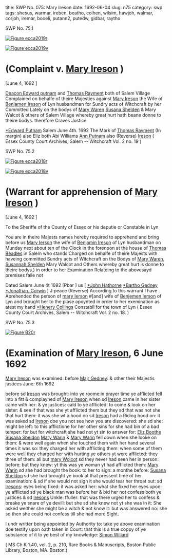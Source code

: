 title: SWP No. 075: Mary Ireson
date: 1692-06-04
slug: n75
category: swp
tags: shesus, warmar, ireben, beatho, colhen, wilsim, hawjoh, walmar, corjoh, iremar, booeli, putann2, putedw, gidbar, raytho




<div markdown class="doc" id="n75.1">

<div class="doc_id">SWP No. 75.1</div>



<span markdown class="figure">[![Figure ecca2019r](archives/ecca/thumb/ecca2019r.jpg)](archives/ecca/large/ecca2019r.jpg)</span>



<span markdown class="figure">[![Figure ecca2019v](archives/ecca/thumb/ecca2019v.jpg)](archives/ecca/large/ecca2019v.jpg)</span>


# (Complaint v. [Mary Ireson](/tag/iremar.html) )

[June 4, 1692 ]

[Deacon Edward putnam](/tag/putedw.html) and [Thomas Rayment](/tag/raytho.html) both of Salem Village Complained on behalfe of theire Majesties against [Mary Ireson](/tag/iremar.html) the Wife of [Benjamen Ireson](/tag/ireben.html) of Lyn husbandman for Sundry acts of Witchcraft by her Committed Lately on the bodys of [Mary Waren](/tag/warmar.html) [Susana Shelden](/tag/shesus.html) & Mary Walcot & others of Salem Village whereby great hurt hath beane donne to theire bodys. therefore Craves Justice

[*Edward Putnam](/tag/putedw.html)
Salem  June 4th. 1692  The Mark of [Thomas Rayment](/tag/raytho.html) (In margin) also Eliz both Abi Williams [Ann Putnam](/tag/putann2.html) also (Reverse) [Ireson](/tag/iremar.html) ( Essex County Court Archives, Salem -- Witchcraft Vol. 2 no. 19 )

</div>



<div markdown class="doc" id="n75.2">

<div class="doc_id">SWP No. 75.2</div>



<span markdown class="figure">[![Figure ecca2018r](archives/ecca/thumb/ecca2018r.jpg)](archives/ecca/large/ecca2018r.jpg)</span>



<span markdown class="figure">[![Figure ecca2018v](archives/ecca/thumb/ecca2018v.jpg)](archives/ecca/large/ecca2018v.jpg)</span>


# (Warrant for apprehension of [Mary Ireson](/tag/iremar.html) )

[June 4, 1692 ]

To the Sheriffe of the County of Essex or his deputie or Constable in Lyn

You are in theire Majests names hereby required to apprehend and bring before us [Mary Ierson](/tag/iremar.html) the wife of [Benjamin Ireson](/tag/ireben.html) of Lyn husbandman on Munday next about ten of the Clock in the forenoon at the house of [Thomas Beadles](/tag/beatho.html) in Salem who stands Charged on behalfe of theire Majests with haveing committed Sundry acts of Witchcraft on the Bodys of [Mary Waren](/tag/warmar.html), [Susannah Shelden](/tag/shesus.html) Mary Walcot and Others whereby great hurt is donne to theire bodys.) in order to her Examination Relateing to the abovesayd premises faile not

 
Dated Salem  June 4t 1692  [Pbar ] us [ [*John Hathorne](/tag/hawjoh.html) [*Bartho Gedney](/tag/gidbar.html) [*Jonathan. Corwin](/tag/corjoh.html) ] J:peace (Reverse) According to this warrant I have Aprehended the person of [mary Ierson](/tag/iremar.html) #[and] wife of [Benjemen Ierson](/tag/ireben.html) of Lyn and brought her to the plase apoynted in order to her exemination as atest my hand [*Henery Collings](/tag/colhen.html) Constabll for the town of Lyn ( Essex County Court Archives, Salem -- Witchcraft Vol. 2 no. 18. )

</div>



<div markdown class="doc" id="n75.3">

<div class="doc_id">SWP No. 75.3</div>



<span markdown class="figure">[![Figure B20r](archives/BPL/gifs/B20A.gif)](archives/BPL/LARGE/B20A.jpg)</span>


# (Examination of [Mary Ireson](/tag/iremar.html), 6 June 1692

[Mary Ireson](/tag/iremar.html) was examined: before [Majr Gedney](/tag/gidbar.html): & other their Majestis justices June: 6th 1692

before sd [Ireson](/tag/iremar.html) was brought: into ye roome:in prayer time ye afflicted fell into a fitt & complayned of [Mary Ireson](/tag/iremar.html) when sd [Ireson](/tag/iremar.html) came in her sister came with her: & ye justices: cald to ye afflicted: to come & look on her sister: & see if that was she yt afflicted them but they sd that was not she that hurt them: it was she wt a hood on sd [Ireson](/tag/iremar.html) had a Riding hood on: it was asked sd [Ireson](/tag/iremar.html) doe you not see how you are discovered: she sd she: might be left: to this afflictione for her other sins for she had bin of a bad temper: for but for witchcraft she had not yt sin to answer for: [Eliz Boothe](/tag/booeli.html) [Susana Sheldon](/tag/shesus.html) [Mary Warin](/tag/warmar.html) & [Mary Warin](/tag/warmar.html) fell down when she looke on them: & were well again when she touched them with her hand several times it was so: they charged her with afflicting them: when some of them were well they charged her with hurting ye others yt were afflicted: they three of them: all but [mary Wolcot](/tag/walmar.html) sd they never had seen her in person: before: but they knew: yt this was ye woman yt had afflicted them: [Mary Warin](/tag/warmar.html) sd she had brought the book: to her to sign: a monthe before: [Susana Sheldon](/tag/shesus.html) sd she had brought ye book at that pressent time of her examination: & sd if she would not sign it she would tear her throat out: sd [Iresons](/tag/iremar.html): eyes being fixed: it was asked her: what she fixed her eyes upon: ye afflicted sd ye black man was before her & bid her not confess both ye justices & sd [Iresons](/tag/iremar.html) Unkle: ffuller: that was there urged her to confess & breake ye snare of ye devill: but she sd she knew not yt she was in it: She asked weither she might be a witch & not know it: but was answered no: she sd then she could not confess till she had more Sight.

I undr writter being appointed by Authority to: take ye above examination doe testify upon oath taken in Court: that this is a true coppy of ye substance of it to ye best of my knowledge: [Simon Willard](/tag/wilsim.html)

( MS Ch K 1.40, vol. 2, p. 210, Rare Books & Manuscripts, Boston Public Library, Boston, MA. Boston.)


</div>

